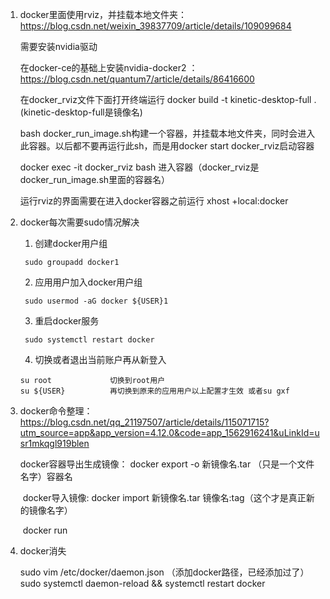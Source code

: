 1. docker里面使用rviz，并挂载本地文件夹： https://blog.csdn.net/weixin_39837709/article/details/109099684  

   需要安装nvidia驱动

   在docker-ce的基础上安装nvidia-docker2 ：https://blog.csdn.net/quantum7/article/details/86416600

   在docker_rviz文件下面打开终端运行 docker build -t  kinetic-desktop-full .   (kinetic-desktop-full是镜像名)

   bash docker_run_image.sh构建一个容器，并挂载本地文件夹，同时会进入此容器。以后都不要再运行此sh，而是用docker start docker_rviz启动容器

   docker exec -it docker_rviz bash 进入容器（docker_rviz是docker_run_image.sh里面的容器名）

   运行rviz的界面需要在进入docker容器之前运行 xhost +local:docker

2. docker每次需要sudo情况解决

   1. 创建docker用户组

   ```
    sudo groupadd docker1
   ```

   2. 应用用户加入docker用户组

   ```
    sudo usermod -aG docker ${USER}1
   ```

   3. 重启docker服务

   ```
    sudo systemctl restart docker
   ```

   4.  切换或者退出当前账户再从新登入

   ```
   su root             切换到root用户
   su ${USER}          再切换到原来的应用用户以上配置才生效 或者su gxf
   ```

3. docker命令整理： https://blog.csdn.net/qq_21197507/article/details/115071715?utm_source=app&app_version=4.12.0&code=app_1562916241&uLinkId=usr1mkqgl919blen

   

      docker容器导出生成镜像： docker export -o 新镜像名.tar （只是一个文件名字）容器名

   ​		docker导入镜像: docker import 新镜像名.tar 镜像名:tag（这个才是真正新的镜像名字）

   ​		docker run 

4. docker消失

      sudo vim /etc/docker/daemon.json  （添加docker路径，已经添加过了）
      sudo systemctl daemon-reload && systemctl restart docker
